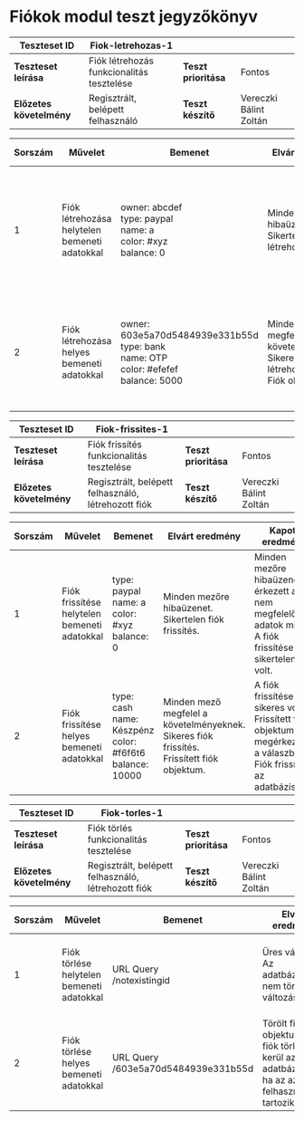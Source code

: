 # Fiókok modul teszt jegyzőkönyv

| Teszteset ID             | Fiok-letrehozas-1                         |                      |                        |
| ------------------------ | ----------------------------------------- | -------------------- | ---------------------- |
| **Teszteset leírása**    | Fiók létrehozás funkcionalitás tesztelése | **Teszt prioritása** | Fontos                 |
| **Előzetes követelmény** | Regisztrált, belépett felhasználó         | **Teszt készítő**    | Vereczki Bálint Zoltán |

| Sorszám | Művelet                                       | Bemenet                                                      | Elvárt eredmény                                              | Kapott eredmény                                              | Tesztelő környezet | Eredmény                                 | Megjegyzések           |
| ------- | --------------------------------------------- | ------------------------------------------------------------ | ------------------------------------------------------------ | ------------------------------------------------------------ | ------------------ | ---------------------------------------- | ---------------------- |
| 1       | Fiók létrehozása helytelen bemeneti adatokkal | owner: abcdef<br />type: paypal<br />name: a<br />color: #xyz<br />balance: 0 | Minden mezőre hibaüzenet. Sikertelen fiók létrehozás.        | Minden mezőre hibaüzenet érkezett a nem megfelelő adatok miatt. A fiók létrehozása sikertelen volt. | Postman            | <span style="color:green">Sikeres</span> | 2021.05.05.<br />21:08 |
| 2       | Fiók létrehozása helyes bemeneti adatokkal    | owner: 603e5a70d5484939e331b55d<br />type: bank<br />name: OTP<br />color: #efefef<br />balance: 5000 | Minden mező megfelel a követelményeknek. Sikeres fiók létrehozás.<br/>Fiók objektum. | A fiók létrehozása sikeres volt. Fiók objektum megérkezett a válaszban. Fiók létrehozva az adatbázisban. | Postman            | <span style="color:green">Sikeres</span> | 2021.05.05.<br />21:15 |

| Teszteset ID             | Fiok-frissites-1                                    |                      |                        |
| ------------------------ | --------------------------------------------------- | -------------------- | ---------------------- |
| **Teszteset leírása**    | Fiók frissítés funkcionalitás tesztelése            | **Teszt prioritása** | Fontos                 |
| **Előzetes követelmény** | Regisztrált, belépett felhasználó, létrehozott fiók | **Teszt készítő**    | Vereczki Bálint Zoltán |

| Sorszám | Művelet                                      | Bemenet                                                      | Elvárt eredmény                                              | Kapott eredmény                                              | Tesztelő környezet | Eredmény                                 | Megjegyzések           |
| ------- | -------------------------------------------- | ------------------------------------------------------------ | ------------------------------------------------------------ | ------------------------------------------------------------ | ------------------ | ---------------------------------------- | ---------------------- |
| 1       | Fiók frissítése helytelen bemeneti adatokkal | type: paypal<br />name: a<br />color: #xyz<br />balance: 0   | Minden mezőre hibaüzenet. Sikertelen fiók frissítés.         | Minden mezőre hibaüzenet érkezett a nem megfelelő adatok miatt. A fiók frissítése sikertelen volt. | Postman            | <span style="color:green">Sikeres</span> | 2021.05.05.<br />21:20 |
| 2       | Fiók frissítése helyes bemeneti adatokkal    | type: cash<br />name: Készpénz<br />color: #f6f6t6<br />balance: 10000 | Minden mező megfelel a követelményeknek. Sikeres fiók frissítés.<br/>Frissített fiók objektum. | A fiók frissítése sikeres volt. Frissített fiók objektum megérkezett a válaszban. Fiók frissítve az adatbázisban. | Postman            | <span style="color:green">Sikeres</span> | 2021.05.05.<br />21:25 |

| Teszteset ID             | Fiok-torles-1                                       |                      |                        |
| ------------------------ | --------------------------------------------------- | -------------------- | ---------------------- |
| **Teszteset leírása**    | Fiók törlés funkcionalitás tesztelése               | **Teszt prioritása** | Fontos                 |
| **Előzetes követelmény** | Regisztrált, belépett felhasználó, létrehozott fiók | **Teszt készítő**    | Vereczki Bálint Zoltán |

| Sorszám | Művelet                                   | Bemenet                                  | Elvárt eredmény                                              | Kapott eredmény                                              | Tesztelő környezet | Eredmény                                 | Megjegyzések           |
| ------- | ----------------------------------------- | ---------------------------------------- | ------------------------------------------------------------ | ------------------------------------------------------------ | ------------------ | ---------------------------------------- | ---------------------- |
| 1       | Fiók törlése helytelen bemeneti adatokkal | URL Query<br />/notexistingid            | Üres válasz. Az adatbázisban nem történik változás.          | Üres válasz érkezett, az adatbázisban nem módosult egyik adat sem. | Postman            | <span style="color:green">Sikeres</span> | 2021.05.05.<br />21:32 |
| 2       | Fiók törlése helyes bemeneti adatokkal    | URL Query<br />/603e5a70d5484939e331b55d | Törölt fiók objektum. A fiók törlésre kerül az adatbázisból, ha az az adott felhasználóhoz tartozik. | A fiók törlése sikeres volt. A törölt fiók objektum megérkezett a válaszban. | Postman            | <span style="color:green">Sikeres</span> | 2021.05.05.<br />21:40 |